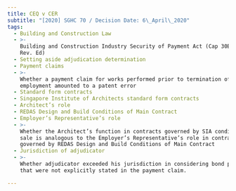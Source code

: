 ```yaml
---
title: CEQ v CER
subtitle: "[2020] SGHC 70 / Decision Date: 6\_April\_2020"
tags:
  - Building and Construction Law
  - >-
    Building and Construction Industry Security of Payment Act (Cap 30B, 2006
    Rev. Ed)
  - Setting aside adjudication determination
  - Payment claims
  - >-
    Whether a payment claim for works performed prior to termination of
    employment amounted to a patent error
  - Standard form contracts
  - Singapore Institute of Architects standard form contracts
  - Architect’s role
  - REDAS Design and Build Conditions of Main Contract
  - Employer’s Representative’s role
  - >-
    Whether the Architect’s function in contracts governed by SIA conditions of
    sale is analogous to the Employer’s Representative’s role in contracts
    governed by REDAS Design and Build Conditions of Main Contract
  - Jurisdiction of adjudicator
  - >-
    Whether adjudicator exceeded his jurisdiction in considering bond proceeds
    that were not explicitly stated in the payment claim.

---
```

